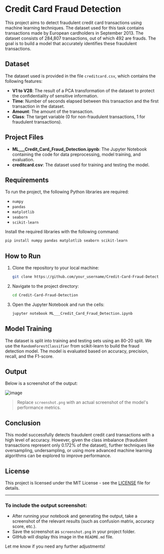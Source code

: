 # Credit Card Fraud Detection

This project aims to detect fraudulent credit card transactions using machine learning techniques. The dataset used for this task contains transactions made by European cardholders in September 2013. The dataset consists of 284,807 transactions, out of which 492 are frauds. The goal is to build a model that accurately identifies these fraudulent transactions.

## Dataset

The dataset used is provided in the file `creditcard.csv`, which contains the following features:
- **V1 to V28**: The result of a PCA transformation of the dataset to protect the confidentiality of sensitive information.
- **Time**: Number of seconds elapsed between this transaction and the first transaction in the dataset.
- **Amount**: The amount of the transaction.
- **Class**: The target variable (0 for non-fraudulent transactions, 1 for fraudulent transactions).

## Project Files

- **ML___Credit_Card_Fraud_Detection.ipynb**: The Jupyter Notebook containing the code for data preprocessing, model training, and evaluation.
- **creditcard.csv**: The dataset used for training and testing the model.

## Requirements

To run the project, the following Python libraries are required:
- `numpy`
- `pandas`
- `matplotlib`
- `seaborn`
- `scikit-learn`

Install the required libraries with the following command:
```bash
pip install numpy pandas matplotlib seaborn scikit-learn
```

## How to Run

1. Clone the repository to your local machine:
   ```bash
   git clone https://github.com/your_username/Credit-Card-Fraud-Detection.git
   ```
2. Navigate to the project directory:
   ```bash
   cd Credit-Card-Fraud-Detection
   ```
3. Open the Jupyter Notebook and run the cells:
   ```bash
   jupyter notebook ML___Credit_Card_Fraud_Detection.ipynb
   ```

## Model Training

The dataset is split into training and testing sets using an 80-20 split. We use the `RandomForestClassifier` from scikit-learn to build the fraud detection model. The model is evaluated based on accuracy, precision, recall, and the F1-score.

## Output

Below is a screenshot of the output:

![image](https://github.com/user-attachments/assets/0f10b9dd-b8ec-41b7-9398-be55bee628e4)


> Replace `screenshot.png` with an actual screenshot of the model's performance metrics.

## Conclusion

This model successfully detects fraudulent credit card transactions with a high level of accuracy. However, given the class imbalance (fraudulent transactions represent only 0.172% of the dataset), further techniques like oversampling, undersampling, or using more advanced machine learning algorithms can be explored to improve performance.

## License

This project is licensed under the MIT License - see the [LICENSE](LICENSE) file for details.

---

### To include the output screenshot:
- After running your notebook and generating the output, take a screenshot of the relevant results (such as confusion matrix, accuracy score, etc.).
- Save the screenshot as `screenshot.png` in your project folder.
- GitHub will display this image in the `README.md` file.

Let me know if you need any further adjustments!
